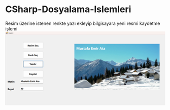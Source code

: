 # CSharp-Dosyalama-Islemleri
Resim üzerine istenen renkte yazı ekleyip bilgisayara yeni resmi kaydetme işlemi
![Resim 1](Resim_/images/resim1.png)
